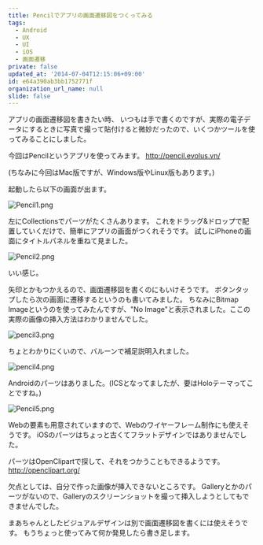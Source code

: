 ```yaml
---
title: Pencilでアプリの画面遷移図をつくってみる
tags:
  - Android
  - UX
  - UI
  - iOS
  - 画面遷移
private: false
updated_at: '2014-07-04T12:15:06+09:00'
id: e64a390ab3bb1752771f
organization_url_name: null
slide: false
---
```


アプリの画面遷移図を書きたい時、
いつもは手で書くのですが、実際の電子データにするときに写真で撮って貼付けると微妙だったので、いくつかツールを使ってみることにしました。

今回はPencilというアプリを使ってみます。
http://pencil.evolus.vn/

(ちなみに今回はMac版ですが、Windows版やLinux版もあります。)

 起動したら以下の画面が出ます。

![Pencil1.png](https://qiita-image-store.s3.amazonaws.com/0/4044/64fbedb0-85b6-dd71-5aa2-19875d4ab20d.png "Pencil1.png")

左にCollectionsでパーツがたくさんあります。
これをドラッグ&ドロップで配置していくだけで、簡単にアプリの画面がつくれそうです。
試しにiPhoneの画面にタイトルパネルを重ねて見ました。

![Pencil2.png](https://qiita-image-store.s3.amazonaws.com/0/4044/96aada9c-6d9e-2141-271c-f74b071940cd.png "Pencil2.png")

いい感じ。

矢印とかもつかえるので、画面遷移図を書くのにもいけそうです。
ボタンタップしたら次の画面に遷移するというのも書いてみました。
ちなみにBitmap Imageというのを使ってみたんですが、"No Image"と表示されました。ここの実際の画像の挿入方法はわかりませんでした。

![pencil3.png](https://qiita-image-store.s3.amazonaws.com/0/4044/f1e98592-5531-9720-2de3-d5b7c5cac5bd.png "pencil3.png")


ちょとわかりにくいので、バルーンで補足説明入れました。

![pencil4.png](https://qiita-image-store.s3.amazonaws.com/0/4044/405788d7-91e7-9c01-0146-12a6d5dc0d95.png "pencil4.png")


Androidのパーツはありました。(ICSとなってましたが、要はHoloテーマってことですね。)

![Pencil5.png](https://qiita-image-store.s3.amazonaws.com/0/4044/c9b60eeb-068e-dba2-0c55-2a46bee44d96.png "Pencil5.png")


Webの要素も用意されていますので、Webのワイヤーフレーム制作にも使えそうです。
iOSのパーツはちょっと古くてフラットデザインではありませんでした。


パーツはOpenClipartで探して、それをつかうこともできるようです。
http://openclipart.org/

欠点としては、自分で作った画像が挿入できないところです。
Galleryとかのパーツがないので、Galleryのスクリーンショットを撮って挿入しようとしてもできませんでした。

まあちゃんとしたビジュアルデザインは別で画面遷移図を書くには使えそうです。
もうちょっと使ってみて何か発見したら書き足します。
